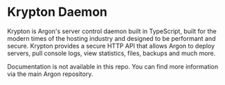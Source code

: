 # Krypton Daemon

Krypton is Argon's server control daemon built in TypeScript, built for the modern times of the hosting industry and designed to be performant and secure. Krypton provides a secure HTTP API that allows Argon to deploy servers, pull console logs, view statistics, files, backups and much more.

Documentation is not available in this repo. You can find more information via the main Argon repository.